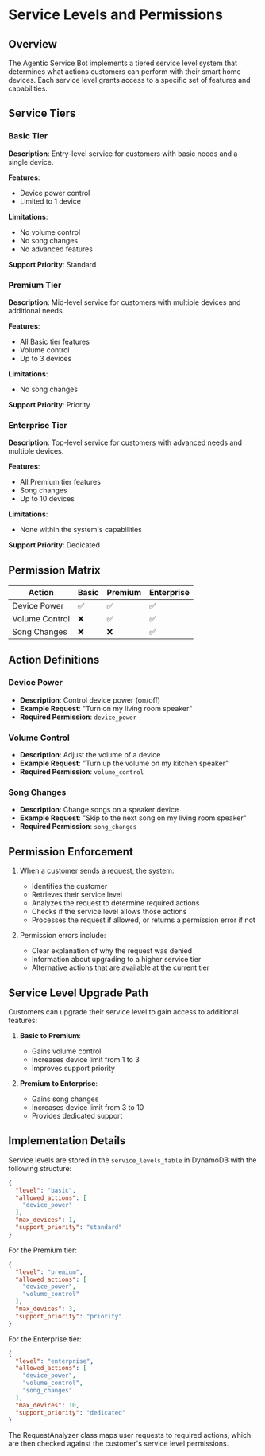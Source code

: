 # Service Levels and Permissions

## Overview

The Agentic Service Bot implements a tiered service level system that determines what actions customers can perform with their smart home devices. Each service level grants access to a specific set of features and capabilities.

## Service Tiers

### Basic Tier

**Description**: Entry-level service for customers with basic needs and a single device.

**Features**:
- Device power control
- Limited to 1 device

**Limitations**:
- No volume control
- No song changes
- No advanced features

**Support Priority**: Standard

### Premium Tier

**Description**: Mid-level service for customers with multiple devices and additional needs.

**Features**:
- All Basic tier features
- Volume control
- Up to 3 devices

**Limitations**:
- No song changes

**Support Priority**: Priority

### Enterprise Tier

**Description**: Top-level service for customers with advanced needs and multiple devices.

**Features**:
- All Premium tier features
- Song changes
- Up to 10 devices

**Limitations**:
- None within the system's capabilities

**Support Priority**: Dedicated

## Permission Matrix

| Action | Basic | Premium | Enterprise |
|--------|-------|---------|------------|
| Device Power | ✅ | ✅ | ✅ |
| Volume Control | ❌ | ✅ | ✅ |
| Song Changes | ❌ | ❌ | ✅ |

## Action Definitions

### Device Power
- **Description**: Control device power (on/off)
- **Example Request**: "Turn on my living room speaker"
- **Required Permission**: `device_power`

### Volume Control
- **Description**: Adjust the volume of a device
- **Example Request**: "Turn up the volume on my kitchen speaker"
- **Required Permission**: `volume_control`

### Song Changes
- **Description**: Change songs on a speaker device
- **Example Request**: "Skip to the next song on my living room speaker"
- **Required Permission**: `song_changes`

## Permission Enforcement

1. When a customer sends a request, the system:
   - Identifies the customer
   - Retrieves their service level
   - Analyzes the request to determine required actions
   - Checks if the service level allows those actions
   - Processes the request if allowed, or returns a permission error if not

2. Permission errors include:
   - Clear explanation of why the request was denied
   - Information about upgrading to a higher service tier
   - Alternative actions that are available at the current tier

## Service Level Upgrade Path

Customers can upgrade their service level to gain access to additional features:

1. **Basic to Premium**:
   - Gains volume control
   - Increases device limit from 1 to 3
   - Improves support priority

2. **Premium to Enterprise**:
   - Gains song changes
   - Increases device limit from 3 to 10
   - Provides dedicated support

## Implementation Details

Service levels are stored in the `service_levels_table` in DynamoDB with the following structure:

```json
{
  "level": "basic",
  "allowed_actions": [
    "device_power"
  ],
  "max_devices": 1,
  "support_priority": "standard"
}
```

For the Premium tier:
```json
{
  "level": "premium",
  "allowed_actions": [
    "device_power",
    "volume_control"
  ],
  "max_devices": 3,
  "support_priority": "priority"
}
```

For the Enterprise tier:
```json
{
  "level": "enterprise",
  "allowed_actions": [
    "device_power",
    "volume_control",
    "song_changes"
  ],
  "max_devices": 10,
  "support_priority": "dedicated"
}
```

The RequestAnalyzer class maps user requests to required actions, which are then checked against the customer's service level permissions. 